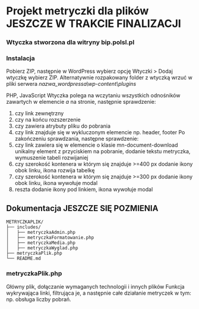 # Projekt metryczki dla plików JESZCZE W TRAKCIE FINALIZACJI
### Wtyczka stworzona dla witryny bip.polsl.pl
### Instalacja
Pobierz ZIP, następnie w WordPress wybierz opcję Wtyczki > Dodaj wtyczkę wybierz ZIP.
Alternatywnie rozpakowany folder z wtyczką wrzuć w pliki serwera *nazwa_wordpressa\wp-content\plugins*

PHP, JavaScript
Wtyczka polega na wczytaniu wszystkich odnośników zawartych w elemencie *a* na stronie, następnie sprawdzenie:
1) czy link zewnętrzny
2) czy na końcu rozszerzenie
3) czy zawiera atrybuty pliku do pobrania
4) czy link znajduje się w wykluczonym elemencie np. header, footer
Po zakończeniu sprawdzania, następne sprawdzenie:
1) czy link zawiera się w elemencie o klasie mn-document-download
unikalny element z przyciskiem na pobranie, dodanie tekstu 
metryczka, wymuszenie tabeli rozwijaniej
2) czy szerokość kontenera w którym się znajduje >=400 px
dodanie ikony obok linku, ikona rozwija tabelkę
3) czy szerokość kontenera w którym się znajduje >=300 px
dodanie ikony obok linku, ikona wywołuje modal
3) reszta
dodanie ikony pod linkiem, ikona wywołuje modal

## Dokumentacja JESZCZE SIĘ POZMIENIA
```
METRYCZKAPLIK/
├── includes/
│   ├── metryczkaAdmin.php
│   ├── metryczkaFormatowanie.php
│   ├── metryczkaMedia.php
│   ├── metryczkaWyglad.php
├── metryczkaPlik.php
└── README.md
```
### metryczkaPlik.php
Główny plik, dołączanie wymaganych technologii i innych plików
Funkcja wykrywająca linki, filtrująca je, a następnie całe działanie metryczek w tym: np. obsługa liczby pobrań.